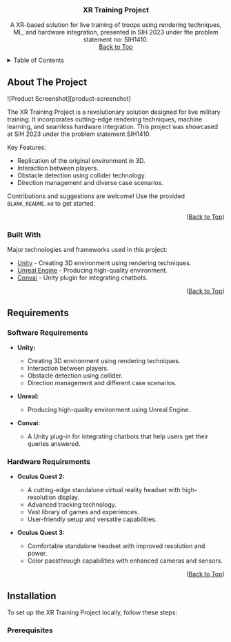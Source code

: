 <!-- Improved compatibility of back to top link: See: [PR Link](https://github.com/othneildrew/Best-README-Template/pull/73) -->
<a name="readme-top"></a>
<!--
*** Thanks for checking out the XR Training Project. If you have a suggestion
*** that would make this better, please fork the repo and create a pull request
*** or simply open an issue with the tag "enhancement".
*** Don't forget to give the project a star!
*** Thanks again! Now let's create something AMAZING! :D
-->

<!-- PROJECT LOGO -->
<br />
<div align="center">
  <h3 align="center">XR Training Project</h3>
  <p align="center">
    A XR-based solution for live training of troops using rendering techniques, ML, and hardware integration, presented in SIH 2023 under the problem statement no: SIH1410.
    <br />
    <a href="#readme-top">Back to Top</a>
  </p>
</div>

<!-- TABLE OF CONTENTS -->
<details>
  <summary>Table of Contents</summary>
  <ol>
    <li>
      <a href="#about-the-project">About The Project</a>
      <ul>
        <li><a href="#built-with">Built With</a></li>
      </ul>
    </li>
    <li>
      <a href="#requirements">Requirements</a>
      <ul>
        <li><a href="#software-requirements">Software Requirements</a></li>
        <li><a href="#hardware-requirements">Hardware Requirements</a></li>
      </ul>
    </li>
    <li><a href="#installation">Installation</a></li>
    <li><a href="#usage">Usage</a></li>
    <li><a href="#roadmap">Roadmap</a></li>
    <li><a href="#contributing">Contributing</a></li>
    <li><a href="#license">License</a></li>
    <li><a href="#contact">Contact</a></li>
    <li><a href="#acknowledgments">Acknowledgments</a></li>
  </ol>
</details>

<!-- ABOUT THE PROJECT -->
## About The Project

![Product Screenshot][product-screenshot]

The XR Training Project is a revolutionary solution designed for live military training. It incorporates cutting-edge rendering techniques, machine learning, and seamless hardware integration. This project was showcased at SIH 2023 under the problem statement SIH1410.

Key Features:
* Replication of the original environment in 3D.
* Interaction between players.
* Obstacle detection using collider technology.
* Direction management and diverse case scenarios.

Contributions and suggestions are welcome! Use the provided `BLANK_README.md` to get started.

<p align="right">(<a href="#readme-top">Back to Top</a>)</p>

### Built With

Major technologies and frameworks used in this project:

* [Unity](https://unity.com/) - Creating 3D environment using rendering techniques.
* [Unreal Engine](https://www.unrealengine.com/) - Producing high-quality environment.
* [Convai](#) - Unity plugin for integrating chatbots.

<p align="right">(<a href="#readme-top">Back to Top</a>)</p>

<!-- REQUIREMENTS -->
## Requirements

### Software Requirements

* **Unity:**
  - Creating 3D environment using rendering techniques.
  - Interaction between players.
  - Obstacle detection using collider.
  - Direction management and different case scenarios.

* **Unreal:**
  - Producing high-quality environment using Unreal Engine.

* **Convai:**
  - A Unity plug-in for integrating chatbots that help users get their queries answered.

### Hardware Requirements

* **Oculus Quest 2:**
  - A cutting-edge standalone virtual reality headset with high-resolution display.
  - Advanced tracking technology.
  - Vast library of games and experiences.
  - User-friendly setup and versatile capabilities.

* **Oculus Quest 3:**
  - Comfortable standalone headset with improved resolution and power.
  - Color passthrough capabilities with enhanced cameras and sensors.

<p align="right">(<a href="#readme-top">Back to Top</a>)</p>

<!-- INSTALLATION -->
## Installation

To set up the XR Training Project locally, follow these steps:

### Prerequisites

